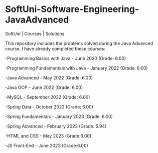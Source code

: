 # SoftUni-Software-Engineering-JavaAdvanced
SoftUni | Courses | Solutions

This repository includes the problems solved during the Java Advanced course. I have already completed these courses:

  -Programming Basics with Java - June 2020 (Grade: 6.00)

  -Programming Fundamentals with Java - January 2022 (Grade: 6.00)

  -Java Advanced - May 2022 (Grade: 6.00)

  -Java OOP - June 2022 (Grade: 6.00)
  
  -MySQL - September 2022 (Grade: 6.00)
  
  -Spring Data - October 2022 (Grade: 6.00)
  
  -Spring Fundamentals - January 2023 (Grade: 6.00)

  -Spring Advanced - February 2023 (Grade: 5.94)
  
  -HTML and CSS - May 2023 (Grade:6.00)

  -JS Front-End - June 2023 (Grade:6.00)

